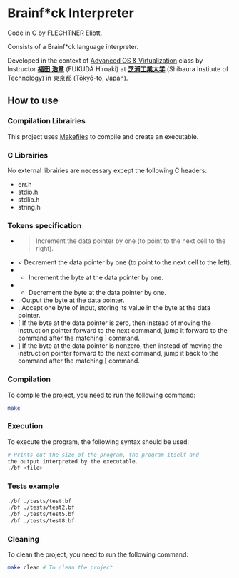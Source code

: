 # Brainf\*ck Interpreter

Code in C by FLECHTNER Eliott.

Consists of a Brainf\*ck language interpreter.

Developed in the context of [Advanced OS &amp; Virtualization](http://syllabus.sic.shibaura-it.ac.jp/syllabus/2023/din/138807.html?g=101) class by Instructor [**福田 浩章**](http://resea.shibaura-it.ac.jp/?2830ea708a1eddbb7e8bb6c2a366b751) (FUKUDA Hiroaki) at [**芝浦工業大学**](https://www.shibaura-it.ac.jp/en/) (Shibaura Institute of Technology) in 東京都 (Tōkyō-to, Japan).

## How to use

### Compilation Librairies

This project uses [Makefiles](<https://www.wikiwand.com/en/Make_(software)>) to compile and create an executable.

### C Librairies

No external librairies are necessary except the following C headers:

- err.h
- stdio.h
- stdlib.h
- string.h

### Tokens specification
- >	Increment the data pointer by one (to point to the next cell to the right).
- <	Decrement the data pointer by one (to point to the next cell to the left).
- +	Increment the byte at the data pointer by one.
- -	Decrement the byte at the data pointer by one.
- .	Output the byte at the data pointer.
- ,	Accept one byte of input, storing its value in the byte at the data pointer.
- \[ If the byte at the data pointer is zero, then instead of moving the instruction pointer forward to the next command, jump it forward to the command after the matching \] command.
- \] If the byte at the data pointer is nonzero, then instead of moving the instruction pointer forward to the next command, jump it back to the command after the matching \[ command.

### Compilation

To compile the project, you need to run the following command:

```bash
make
```

### Execution

To execute the program, the following syntax should be used:

```bash
# Prints out the size of the program, the program itself and
the output interpreted by the executable.
./bf <file>
```

### Tests example
```bash
./bf ./tests/test.bf
./bf ./tests/test2.bf
./bf ./tests/test5.bf
./bf ./tests/test8.bf
```

### Cleaning

To clean the project, you need to run the following command:

```bash
make clean # To clean the project
```
